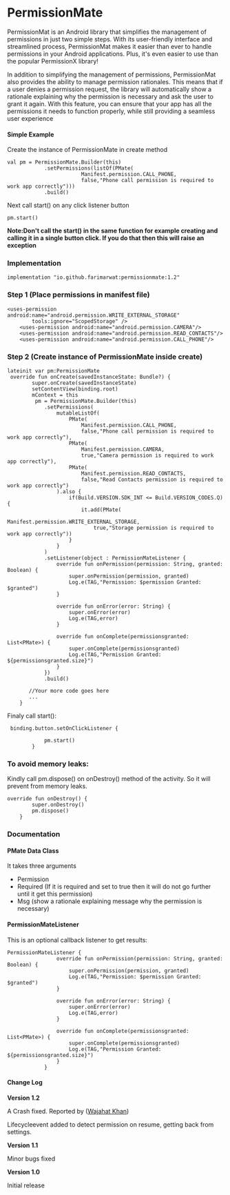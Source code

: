 # PermissionMate
PermissionMat is an Android library that simplifies the management of permissions in just two simple steps. With its user-friendly interface and streamlined process, PermissionMat makes it easier than ever to handle permissions in your Android applications. Plus, it's even easier to use than the popular PermissionX library!

In addition to simplifying the management of permissions, PermissionMat also provides the ability to manage permission rationales. This means that if a user denies a permission request, the library will automatically show a rationale explaining why the permission is necessary and ask the user to grant it again. With this feature, you can ensure that your app has all the permissions it needs to function properly, while still providing a seamless user experience

#### Simple Example
Create the instance of PermissionMate in create method
```
val pm = PermissionMate.Builder(this)
            .setPermissions(listOf(PMate(
                        Manifest.permission.CALL_PHONE,
                        false,"Phone call permission is required to work app correctly")))
            .build()
```
Next call start() on any click listener button
```
pm.start()
```
**Note:Don't call the start() in the same function for example creating and calling it in a single button click. If you do that then this will raise an exception**

### Implementation
```
implementation "io.github.farimarwat:permissionmate:1.2"
```

### Step 1 (Place permissions in manifest file)
```
<uses-permission android:name="android.permission.WRITE_EXTERNAL_STORAGE"
        tools:ignore="ScopedStorage" />
    <uses-permission android:name="android.permission.CAMERA"/>
    <uses-permission android:name="android.permission.READ_CONTACTS"/>
    <uses-permission android:name="android.permission.CALL_PHONE"/>
```

### Step 2 (Create instance of PermissionMate inside create)
```
lateinit var pm:PermissionMate
 override fun onCreate(savedInstanceState: Bundle?) {
        super.onCreate(savedInstanceState)
        setContentView(binding.root)
        mContext = this
         pm = PermissionMate.Builder(this)
            .setPermissions(
                mutableListOf(
                    PMate(
                        Manifest.permission.CALL_PHONE,
                        false,"Phone call permission is required to work app correctly"),
                    PMate(
                        Manifest.permission.CAMERA,
                        true,"Camera permission is required to work app correctly"),
                    PMate(
                        Manifest.permission.READ_CONTACTS,
                        false,"Read Contacts permission is required to work app correctly")
                ).also {
                    if(Build.VERSION.SDK_INT <= Build.VERSION_CODES.Q){
                        it.add(PMate(
                            Manifest.permission.WRITE_EXTERNAL_STORAGE,
                            true,"Storage permission is required to work app correctly"))
                    }
                }
            )
            .setListener(object : PermissionMateListener {
                override fun onPermission(permission: String, granted: Boolean) {
                    super.onPermission(permission, granted)
                    Log.e(TAG,"Permission: $permission Granted: $granted")
                }

                override fun onError(error: String) {
                    super.onError(error)
                    Log.e(TAG,error)
                }

                override fun onComplete(permissionsgranted: List<PMate>) {
                    super.onComplete(permissionsgranted)
                    Log.e(TAG,"Permission Granted: ${permissionsgranted.size}")
                }
            })
            .build()
       
       //Your more code goes here
       ...
    }
```
Finaly call start():
```
 binding.button.setOnClickListener {

            pm.start()
        }
```
### To avoid memory leaks:
Kindly call pm.dispose() on onDestroy() method of the activity. So it will prevent from memory leaks.
```
override fun onDestroy() {
        super.onDestroy()
        pm.dispose()
    }
```
### Documentation

#### PMate Data Class
It takes three arguments
- Permission
- Required (If it is required and set to true then it will do not go further until it get this permission)
- Msg (show a rationale explaining message why the permission is necessary)

#### PermissionMateListener
This is an optional callback listener to get results:
```
PermissionMateListener {
                override fun onPermission(permission: String, granted: Boolean) {
                    super.onPermission(permission, granted)
                    Log.e(TAG,"Permission: $permission Granted: $granted")
                }

                override fun onError(error: String) {
                    super.onError(error)
                    Log.e(TAG,error)
                }

                override fun onComplete(permissionsgranted: List<PMate>) {
                    super.onComplete(permissionsgranted)
                    Log.e(TAG,"Permission Granted: ${permissionsgranted.size}")
                }
            }
```

#### Change Log
**Version 1.2**

A Crash fixed. Reported by (<a href="https://www.linkedin.com/in/wajahat-khan-598132153/">Wajahat Khan</a>)

Lifecycleevent added to detect permission on resume, getting back from settings.

**Version 1.1**

Minor bugs fixed

**Version 1.0**

Initial release

